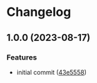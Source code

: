 # Changelog

## 1.0.0 (2023-08-17)


### Features

* initial commit ([43e5558](https://github.com/amaanq/tree-sitter-bitbake/commit/43e55585c1fb60b9da3b7da821f584cf06d6d107))
